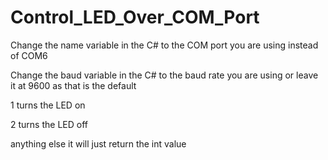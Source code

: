 # Control_LED_Over_COM_Port

Change the name variable in the C# to the COM port you are using instead of COM6

Change the baud variable in the C# to the baud rate you are using or leave it at 9600 as that is the default

1 turns the LED on

2 turns the LED off

anything else it will just return the int value
